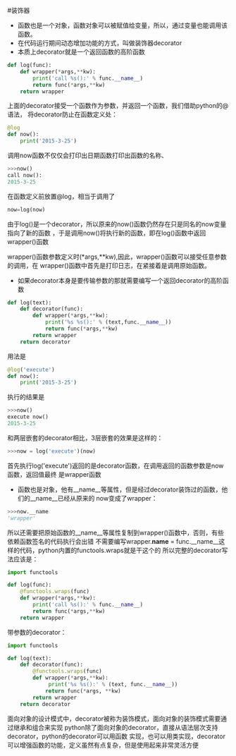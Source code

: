 #装饰器
* 函数也是一个对象，函数对象可以被赋值给变量，所以，通过变量也能调用该函数。
* 在代码运行期间动态增加功能的方式，叫做装饰器decorator
* 本质上decorator就是一个返回函数的高阶函数
```python
def log(func):
    def wrapper(*args,**kw):
        print('call %s():' % func.__name__)
        return func(*args,**kw)
    return wrapper
```
上面的decorator接受一个函数作为参数，并返回一个函数，我们借助python的@语法，
将decorator防止在函数定义处：
```python
@log
def now():
    print('2015-3-25')
```
调用now函数不仅仅会打印出日期函数打印出函数的名称、
```python
>>>now()
call now():
2015-3-25
```
在函数定义前放置@log，相当于调用了
```python
now=log(now)
```
由于log()是一个decorator，所以原来的now()函数仍然存在只是同名的now变量指向了新的函数
，于是调用now()将执行新的函数，即在log()函数中返回wrapper()函数

wrapper()函数参数定义时(*args,**kw),因此，wrapper()函数可以接受任意参数的调用，在
wrapper()函数中首先是打印日志，在紧接着是调用原始函数。

* 如果decorator本身是要传输参数的那就需要编写一个返回decorator的高阶函数
```python
def log(text):
    def decorator(func):
        def wrapper(*args,**kw):
            print('%s %s():' % (text,func.__name__))
            return func(*args,**kw)
        return wrapper
    return decorator
```
用法是
```python
@log('execute')
def now():
    print('2015-3-25')
```
执行的结果是
```python
>>>now()
execute now()
2015-3-25
```
和两层嵌套的decorator相比，3层嵌套的效果是这样的：
```python
>>>now = log('execute')(now)
```
首先执行log('execute')返回的是decorator函数，在调用返回的函数参数是now函数，返回值最终
是wrapper函数

* 函数也是对象，他有__name__等属性，但是经过decorator装饰过的函数，他们的__name__已经从原来的
now变成了wrapper：
```python
>>>now.__name
'wrapper'
```
所以还需要把原始函数的__name__等属性复制到wrapper()函数中，否则，有些依赖函数签名的代码执行会出错
不需要编写wrapper.__name__ = func.__name__这样的代码，python内置的functools.wraps就是干这个的
所以完整的decorator写法应该是：
```python
import functools

def log(func):
    @functools.wraps(func)
    def wrapper(*args,**kw):
        print('call %s():' % func.__name__)
        return func(*args,**kw)
    return wrapper
```
带参数的decorator：
```python
import functools

def log(text):
    def decorator(func):
        @functools.wraps(func)
        def wrapper(*args,**kw):
             print('%s %s():' % (text, func.__name__))
            return func(*args, **kw)
        return wrapper
    return decorator
```

面向对象的设计模式中，decorator被称为装饰模式，面向对象的装饰模式需要通过继承和组合来实现
python除了面向对象的decorator，直接从语法层次支持decorator，python的decorator可以用函数
实现，也可以用类实现，decorator可以增强函数的功能，定义虽然有点复杂，但是使用起来非常灵活方便














